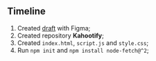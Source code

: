 ## Timeline

1. Created [draft](https://www.figma.com/file/V7MZ3JN7Lsx5RYRuoQQRhe/Kahootify?node-id=0%3A1) with Figma;
2. Created repository **Kahootify**;
3. Created `index.html`, `script.js` and `style.css`;
4. Run `npm init` and `npm install node-fetch@^2`;